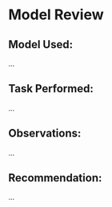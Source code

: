 # Model Review

## Model Used:
...

## Task Performed:
...

## Observations:
...

## Recommendation:
...
